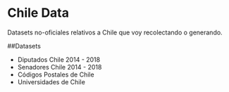 Chile Data
==========

Datasets no-oficiales relativos a Chile que voy recolectando o generando.

##Datasets
* Diputados Chile 2014 - 2018
* Senadores Chile 2014 - 2018
* Códigos Postales de Chile
* Universidades de Chile

